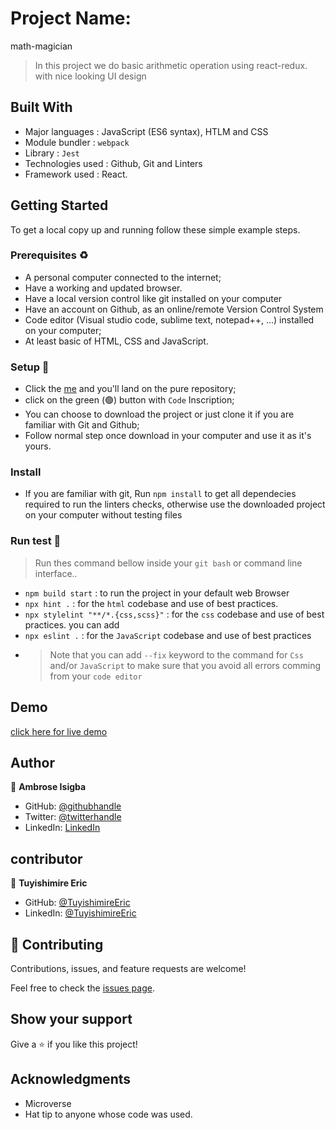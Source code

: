 # Project Name:

math-magician

> In this project we do basic arithmetic operation using react-redux. with nice looking UI design

## Built With

- Major languages : JavaScript (ES6 syntax), HTLM and CSS
- Module bundler : `webpack`
- Library : `Jest`
- Technologies used : Github, Git and Linters
- Framework used : React.

## Getting Started

To get a local copy up and running follow these simple example steps.

### Prerequisites ♻️

- A personal computer connected to the internet;
- Have a working and updated browser.
- Have a local version control like git installed on your computer
- Have an account on Github, as an online/remote Version Control System
- Code editor (Visual studio code, sublime text, notepad++, ...) installed on your computer;
- At least basic of HTML, CSS and JavaScript.

### Setup 🎰

- Click the [me](https://github.com/Ambrosegithub/math-magician) and you'll land on the pure repository;
- click on the green (🟢) button with `Code` Inscription;
- You can choose to download the project or just clone it if you are familiar with Git and Github;
- Follow normal step once download in your computer and use it as it's yours.

### Install

- If you are familiar with git, Run `npm install` to get all dependecies required to run the linters checks, otherwise use the downloaded project on your computer without testing files

### Run test 🧪

> Run thes command bellow inside your `git bash` or command line interface..

- `npm build start` : to run the project in your default web Browser
- `npx hint .` : for the `html` codebase and use of best practices.
- `npx stylelint "**/*.{css,scss}"` : for the `css` codebase and use of best practices. you can add
- `npx eslint .` : for the `JavaScript` codebase and use of best practices
- > Note that you can add `--fix` keyword to the command for `Css` and/or `JavaScript` to make sure that you avoid all errors comming from your `code editor`

## Demo 
[click here for live demo](https://ambrose-math.netlify.app/)
## Author

👤 **Ambrose Isigba**

- GitHub: [@githubhandle](https://github.com/Ambrosegithub)
- Twitter: [@twitterhandle](https://twitter.com/Glorious851)
- LinkedIn: [LinkedIn](https://www.linkedin.com/in/ambrisexyz-chief-657000199/)
## contributor
👤 **Tuyishimire Eric**

- GitHub: [@TuyishimireEric](https://github.com/TuyishimireEric)
- LinkedIn: [@TuyishimireEric](https://www.linkedin.com/in/Tuyishimire-Eric-32426b21a/)


## 🤝 Contributing

Contributions, issues, and feature requests are welcome!

Feel free to check the [issues page](https://github.com/Ambrosegithub/math-magician/issues).

## Show your support

Give a ⭐️ if you like this project!

## Acknowledgments

- Microverse
- Hat tip to anyone whose code was used.
